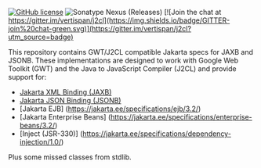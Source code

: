 [![GitHub license](https://img.shields.io/github/license/treblereel/jakarta-spec)](https://github.com/treblereel/jakarta-spec/blob/main/LICENSE)
![Sonatype Nexus (Releases)](https://img.shields.io/nexus/r/org.treblereel.gwt.jakarta/bom?server=https%3A%2F%2Foss.sonatype.org&style=plastic)
[![Join the chat at https://gitter.im/vertispan/j2cl](https://img.shields.io/badge/GITTER-join%20chat-green.svg)](https://gitter.im/vertispan/j2cl?utm_source=badge)

This repository contains GWT/J2CL compatible Jakarta specs for JAXB and JSONB. These implementations are designed to work with Google Web Toolkit (GWT) and the Java to JavaScript Compiler (J2CL) and provide support for: 

* [Jakarta XML Binding (JAXB)](https://jakarta.ee/specifications/xml-binding/2.3/)
* [Jakarta JSON Binding (JSONB)](https://jakarta.ee/specifications/jsonb/1.0/)
* [Jakarta EJB] (https://jakarta.ee/specifications/ejb/3.2/)
* [Jakarta Enterprise Beans] (https://jakarta.ee/specifications/enterprise-beans/3.2/)
* [Inject (JSR-330)] (https://jakarta.ee/specifications/dependency-injection/1.0/)

Plus some missed classes from stdlib.
